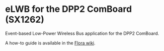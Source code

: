 # eLWB for the DPP2 ComBoard (SX1262)

Event-based Low-Power Wireless Bus application for the DPP2 ComBoard.

A how-to guide is available in the [Flora wiki](https://gitlab.ethz.ch/tec/public/flora/wiki#clone-compile-run).
